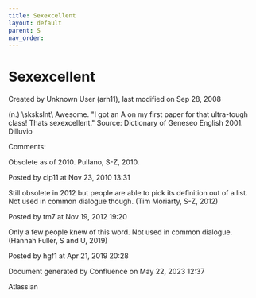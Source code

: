 ```yaml
---
title: Sexexcellent
layout: default
parent: S
nav_order:
---
```


# Sexexcellent

Created by  Unknown User (arh11), last modified on Sep 28, 2008

(n.) \skskslnt\ Awesome. &quot;I got an A on my first paper for that ultra-tough class! Thats sexexcellent.&quot; Source: Dictionary of Geneseo English 2001. Dilluvio

Comments:

Obsolete as of 2010. Pullano, S-Z, 2010.

Posted by clp11 at Nov 23, 2010 13:31

Still obsolete in 2012 but people are able to pick its definition out of a list.  Not used in common dialogue though. (Tim Moriarty, S-Z, 2012)

Posted by tm7 at Nov 19, 2012 19:20

Only a few people knew of this word. Not used in common dialogue. (Hannah Fuller, S and U, 2019)

Posted by hgf1 at Apr 21, 2019 20:28

Document generated by Confluence on May 22, 2023 12:37

Atlassian
